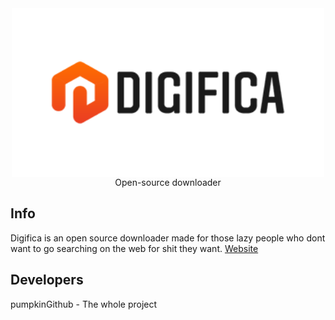 <div align="center"> <img src="https://github.com/pumpkinGithub/digifica/blob/gh-pages/large_digifica_untransparent.png?raw=true" height=270 width=500 align="center"></div>
<div align="center">Open-source downloader</div>

## Info
Digifica is an open source downloader made for those lazy people who dont want to go searching on the web for shit they want.
[Website](https://pumpkingithub.github.io/digifica/)

## Developers
pumpkinGithub - The whole project
